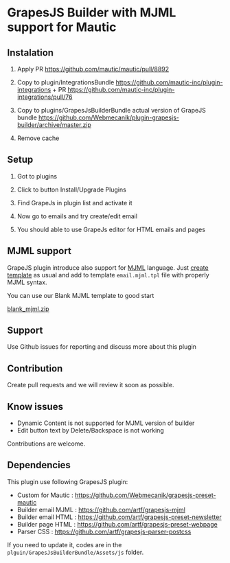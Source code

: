 # GrapesJS Builder with MJML support for Mautic

## Instalation

1. Apply PR https://github.com/mautic/mautic/pull/8892

2. Copy to plugin/IntegrationsBundle https://github.com/mautic-inc/plugin-integrations  +  PR https://github.com/mautic-inc/plugin-integrations/pull/76

3. Copy to plugins/GrapesJsBuilderBundle actual version of GrapeJS bundle https://github.com/Webmecanik/plugin-grapesjs-builder/archive/master.zip

4. Remove cache

## Setup

1. Got to plugins

2. Click to button Install/Upgrade Plugins

3. Find GrapeJs in plugin list and activate it

4. Now go to emails and try create/edit email

5. You should able to use GrapeJs editor for HTML emails and pages

## MJML support

GrapeJS plugin introduce also support for [MJML](https://mjml.io/) language. Just [create template](https://developer.mautic.org/#themes) as usual and add to template `email.mjml.tpl` file with properly MJML syntax.  

You can use our Blank MJML template to good start

[blank_mjml.zip](https://github.com/Webmecanik/plugin-grapesjs-builder/files/4757520/blank_mjml.zip)

## Support

Use Github issues for reporting and discuss more about this plugin

## Contribution

Create pull requests and we will review it soon as possible.

## Know issues

- Dynamic Content is not supported for MJML version of builder
- Edit button text by Delete/Backspace is not working

Contributions are welcome.

## Dependencies

This plugin use following GrapesJS plugin:

- Custom for Mautic : https://github.com/Webmecanik/grapesjs-preset-mautic
- Builder email MJML : https://github.com/artf/grapesjs-mjml
- Builder email HTML : https://github.com/artf/grapesjs-preset-newsletter
- Builder page HTML : https://github.com/artf/grapesjs-preset-webpage
- Parser CSS : https://github.com/artf/grapesjs-parser-postcss

If you need to update it, codes are in the `plguin/GrapesJsBuilderBundle/Assets/js` folder.